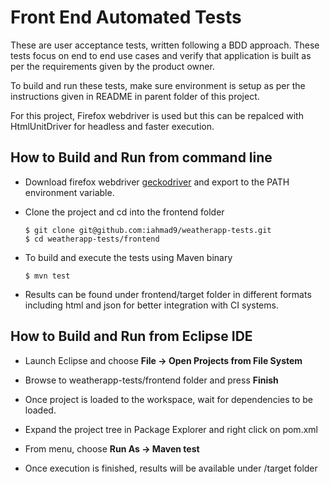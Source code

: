 # Front End Automated Tests

These are user acceptance tests, written following a BDD approach. These tests focus on end to end use cases and verify that application is built as per the requirements given by the product owner.

To build and run these tests, make sure environment is setup as per the instructions given in README in parent folder of this project.

For this project, Firefox webdriver is used but this can be repalced with HtmlUnitDriver for headless and faster execution.

## How to Build and Run from command line

* Download firefox webdriver [geckodriver](https://github.com/mozilla/geckodriver/releases/tag/v0.21.0) and export to the PATH environment variable.

* Clone the project and cd into the frontend folder
	```
	$ git clone git@github.com:iahmad9/weatherapp-tests.git
  	$ cd weatherapp-tests/frontend
  	```

* To build and execute the tests using Maven binary
  	
  	```
  	$ mvn test
  	```

* Results can be found under frontend/target folder in different formats including html and json for better integration with CI systems.

 
## How to Build and Run from Eclipse IDE
* Launch Eclipse and choose **File -> Open Projects from File System**

* Browse to weatherapp-tests/frontend folder and press **Finish**

* Once project is loaded to the workspace, wait for dependencies to be loaded.

* Expand the project tree in Package Explorer and right click on pom.xml

* From menu, choose **Run As -> Maven test**

* Once execution is finished, results will be available under /target folder
